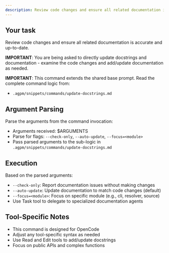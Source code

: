 ```yaml
---
description: Review code changes and ensure all related documentation is accurate and up-to-date
---
```


## Your task

Review code changes and ensure all related documentation is accurate and up-to-date.

**IMPORTANT**: You are being asked to directly update docstrings and documentation - examine the code changes and add/update documentation as needed.

**IMPORTANT**: This command extends the shared base prompt. Read the complete command logic from:
- `.agpm/snippets/commands/update-docstrings.md`

## Argument Parsing

Parse the arguments from the command invocation:
- Arguments received: $ARGUMENTS
- Parse for flags: `--check-only`, `--auto-update`, `--focus=<module>`
- Pass parsed arguments to the sub-logic in `.agpm/snippets/commands/update-docstrings.md`

## Execution

Based on the parsed arguments:
- `--check-only`: Report documentation issues without making changes
- `--auto-update`: Update documentation to match code changes (default)
- `--focus=<module>`: Focus on specific module (e.g., cli, resolver, source)
- Use Task tool to delegate to specialized documentation agents

## Tool-Specific Notes

- This command is designed for OpenCode
- Adjust any tool-specific syntax as needed
- Use Read and Edit tools to add/update docstrings
- Focus on public APIs and complex functions

